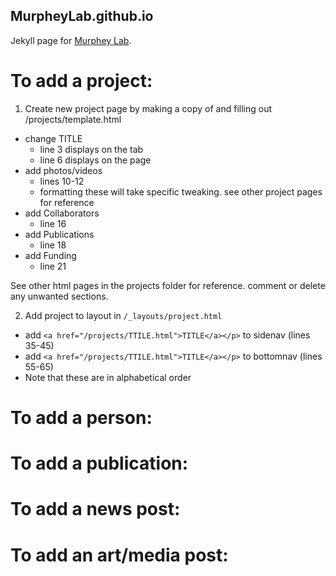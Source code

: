 ## MurpheyLab.github.io

Jekyll page for [Murphey Lab](https://MurpheyLab.github.io).

# To add a project:
1. Create new project page by making a copy of and filling out /projects/template.html
- change TITLE
    - line 3 displays on the tab
    - line 6 displays on the page
- add photos/videos
    - lines 10-12
    - formatting these will take specific tweaking. see other project pages for reference
- add Collaborators
    - line 16
- add Publications
    - line 18
- add Funding
    - line 21

See other html pages in the projects folder for reference. comment or delete any unwanted sections.

2. Add project to layout in `/_layouts/project.html`
- add `<a href="/projects/TTILE.html">TITLE</a></p>` to sidenav (lines 35-45)  
- add `<a href="/projects/TTILE.html">TITLE</a></p>` to bottomnav (lines 55-65)
- Note that these are in alphabetical order

# To add a person:


# To add a publication:


# To add a news post:


# To add an art/media post:
